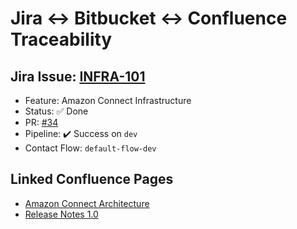 # Jira ↔ Bitbucket ↔ Confluence Traceability

## Jira Issue: [INFRA-101](https://jira.company.com/browse/INFRA-101)

- Feature: Amazon Connect Infrastructure
- Status: ✅ Done
- PR: [#34](https://bitbucket.org/company/aws-connect/pull-requests/34)
- Pipeline: ✔️ Success on `dev`
- Contact Flow: `default-flow-dev`

## Linked Confluence Pages

- [Amazon Connect Architecture](https://confluence.company.com/x/ABC123)
- [Release Notes 1.0](https://confluence.company.com/x/RELEASE_1_0)
